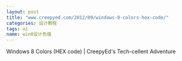 ```yaml
---
layout: post
title: "www.creepyed.com/2012/09/windows-8-colors-hex-code/"
categories: 设计教程
tags: ui
name: win8设计色值
---
```


Windows 8 Colors (HEX code) | CreepyEd&#039;s<!--break--> Tech-cellent Adventure

